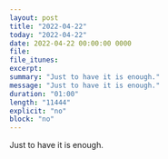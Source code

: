 ```yaml
---
layout: post
title: "2022-04-22"
today: "2022-04-22"
date: 2022-04-22 00:00:00 0000
file:
file_itunes:
excerpt:
summary: "Just to have it is enough."
message: "Just to have it is enough."
duration: "01:00"
length: "11444"
explicit: "no"
block: "no"
---
```

Just to have it is enough.

